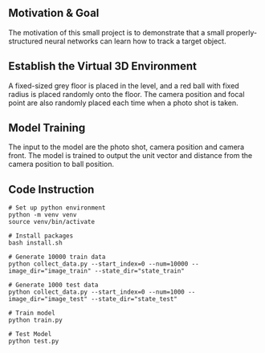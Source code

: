 ## Motivation & Goal
The motivation of this small project is to demonstrate that a small properly-structured neural networks can learn how to track a target object.

## Establish the Virtual 3D Environment
A fixed-sized grey floor is placed in the level, and a red ball with fixed radius is placed randomly onto the floor. 
The camera position and focal point are also randomly placed each time when a photo shot is taken.

## Model Training
The input to the model are the photo shot, camera position and camera front. 
The model is trained to output the unit vector and distance from the camera position to ball position.

## Code Instruction
```
# Set up python environment
python -m venv venv
source venv/bin/activate

# Install packages
bash install.sh

# Generate 10000 train data
python collect_data.py --start_index=0 --num=10000 --image_dir="image_train" --state_dir="state_train"

# Generate 1000 test data
python collect_data.py --start_index=0 --num=1000 --image_dir="image_test" --state_dir="state_test"

# Train model
python train.py

# Test Model
python test.py
```
